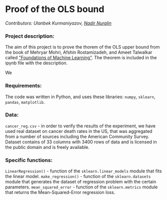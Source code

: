 # Proof of the OLS bound

*Contributors: Ulanbek Kurmaniyazov, [Nadir Nuralin](https://github.com/nadir2k)*

### Project description:
The aim of this project is to prove the thorem of the OLS upper bound from the book of Mehryar Mohri, Afshin Rostamizadeh, and Ameet Talwalkar called ["Foundations of Machine Learning"](https://cs.nyu.edu/~mohri/mlbook/). The theorem is included in the ipynb file with the description. 

We

### Requirements:
The code was written in Python, and uses these libraries: `numpy`, `sklearn`, `pandas`, `matplotlib`.

### Data:
`cancer_reg.csv` - in order to verify the results of the experiment, we have used real dataset on cancer death rates in the US, that was aggregated from a number of sources including the American Community Survey. Dataset contains of 33 columns with 3400 rows of data and is licensed in the public domain and is freely available. 

### Specific functions:
`LinearRegression()` - function of the `sklearn.linear_models` module that fits the linear model.
`make_regression()` - function of the `sklearn.datasets` module that generates the dataset of regression problem with the certain parameters.
`mean_squared_error` - function of the `sklearn.metrics` module that returns the Mean-Squared-Error regression loss.
